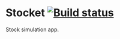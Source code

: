 # Stocket [![Build status](https://build.appcenter.ms/v0.1/apps/9e7573bf-a8b0-4635-a329-01500031effe/branches/master/badge)](https://appcenter.ms)

Stock simulation app.
